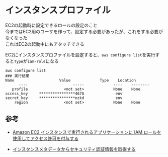 # インスタンスプロファイル

EC2の起動時に設定できるロールの設定のこと  
今まではEC2用のユーザを作って、設定する必要があったが、これをする必要がなくなった  
これはEC2の起動中にもアタッチできる


EC2にインスタンスプロファイルを設定すると、`aws configure list`を実行すると`Type`が`iam-role`になる

```shell
aws configure list
### 実行結果
Name                    Value             Type    Location
      ----                    -----             ----    --------
   profile                <not set>             None    None
access_key     ****************467A              env
secret_key     ****************nzkd              env
    region                <not set>             None    None
```

## 参考

- [Amazon EC2 インスタンスで実行されるアプリケーションに IAM ロールを使用してアクセス許可を付与する](https://docs.aws.amazon.com/ja_jp/IAM/latest/UserGuide/id_roles_use_switch-role-ec2.html)

- [インスタンスメタデータからセキュリティ認証情報を取得する](https://docs.aws.amazon.com/ja_jp/AWSEC2/latest/UserGuide/iam-roles-for-amazon-ec2.html#instance-metadata-security-credentials)